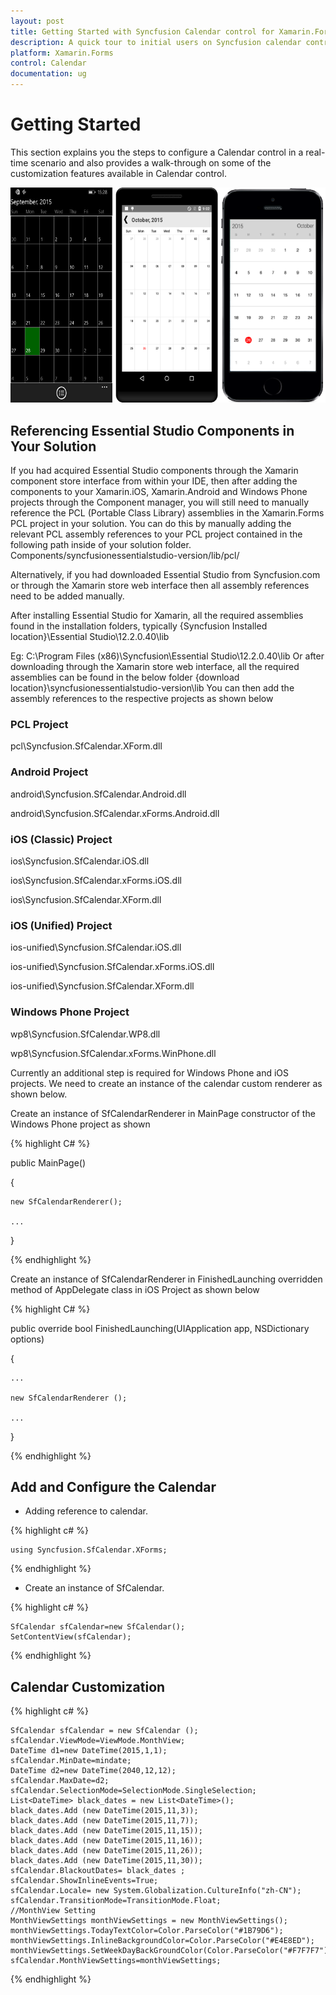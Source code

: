 ```yaml
---
layout: post
title: Getting Started with Syncfusion Calendar control for Xamarin.Forms
description: A quick tour to initial users on Syncfusion calendar control for Xamarin.Forms platform
platform: Xamarin.Forms
control: Calendar
documentation: ug
---
```


# Getting Started

This section explains you the steps to configure a Calendar control in a real-time scenario and also provides a walk-through on some of the customization features available in Calendar control.

![](images/gettingstarted.png)

## Referencing Essential Studio Components in Your Solution	

If you had acquired Essential Studio components through the Xamarin component store interface from within your IDE, then after adding the components to your Xamarin.iOS, Xamarin.Android and Windows Phone projects through the Component manager, you will still need to manually reference the PCL (Portable Class Library) assemblies in the Xamarin.Forms PCL project in your solution. You can do this by manually adding the relevant PCL assembly references to your PCL project contained in the following path inside of your solution folder.
Components/syncfusionessentialstudio-version/lib/pcl/

Alternatively, if you had downloaded Essential Studio from Syncfusion.com or through the Xamarin store web interface then all assembly references need to be added manually.

After installing Essential Studio for Xamarin, all the required assemblies found in the installation folders, typically
{Syncfusion Installed location}\Essential Studio\12.2.0.40\lib

Eg: C:\Program Files (x86)\Syncfusion\Essential Studio\12.2.0.40\lib
Or after downloading through the Xamarin store web interface, all the required assemblies can be found in the below folder
{download location}\syncfusionessentialstudio-version\lib
You can then add the assembly references to the respective projects as shown below

### PCL Project

pcl\Syncfusion.SfCalendar.XForm.dll

### Android Project

android\Syncfusion.SfCalendar.Android.dll

android\Syncfusion.SfCalendar.xForms.Android.dll

### iOS (Classic) Project

ios\Syncfusion.SfCalendar.iOS.dll

ios\Syncfusion.SfCalendar.xForms.iOS.dll

ios\Syncfusion.SfCalendar.XForm.dll

### iOS (Unified) Project

ios-unified\Syncfusion.SfCalendar.iOS.dll

ios-unified\Syncfusion.SfCalendar.xForms.iOS.dll

ios-unified\Syncfusion.SfCalendar.XForm.dll

### Windows Phone Project

wp8\Syncfusion.SfCalendar.WP8.dll

wp8\Syncfusion.SfCalendar.xForms.WinPhone.dll

Currently an additional step is required for Windows Phone and iOS projects. We need to create an instance of the calendar custom renderer as shown below. 

Create an instance of SfCalendarRenderer in MainPage constructor of the Windows Phone project as shown 

{% highlight C# %}

public MainPage()

{

    new SfCalendarRenderer();

    ...    

}

{% endhighlight %}

Create an instance of SfCalendarRenderer in FinishedLaunching overridden method of AppDelegate class in iOS Project as shown below

{% highlight C# %}

public override bool FinishedLaunching(UIApplication app, NSDictionary options)

{

    ...

    new SfCalendarRenderer ();

    ...

}	

{% endhighlight %}

## Add and Configure the Calendar

* Adding reference to calendar.

{% highlight c# %}

	using Syncfusion.SfCalendar.XForms;

{% endhighlight %}

* Create an instance of SfCalendar.

{% highlight c# %}

	SfCalendar sfCalendar=new SfCalendar();
	SetContentView(sfCalendar);
	
{% endhighlight %}

## Calendar Customization

{% highlight c# %}
	
	SfCalendar sfCalendar = new SfCalendar ();
	sfCalendar.ViewMode=ViewMode.MonthView;
	DateTime d1=new DateTime(2015,1,1);
	sfCalendar.MinDate=mindate;
	DateTime d2=new DateTime(2040,12,12);
	sfCalendar.MaxDate=d2;
	sfCalendar.SelectionMode=SelectionMode.SingleSelection;
	List<DateTime> black_dates = new List<DateTime>();
	black_dates.Add (new DateTime(2015,11,3));
	black_dates.Add (new DateTime(2015,11,7));
	black_dates.Add (new DateTime(2015,11,15));
	black_dates.Add (new DateTime(2015,11,16));
	black_dates.Add (new DateTime(2015,11,26));
	black_dates.Add (new DateTime(2015,11,30));
	sfCalendar.BlackoutDates= black_dates ;
	sfCalendar.ShowInlineEvents=True;
	sfCalendar.Locale= new System.Globalization.CultureInfo("zh-CN");
	sfCalendar.TransitionMode=TransitionMode.Float;
	//MonthView Setting
	MonthViewSettings monthViewSettings = new MonthViewSettings();
	monthViewSettings.TodayTextColor=Color.ParseColor("#1B79D6");
	monthViewSettings.InlineBackgroundColor=Color.ParseColor("#E4E8ED");
	monthViewSettings.SetWeekDayBackGroundColor(Color.ParseColor("#F7F7F7"));
	sfCalendar.MonthViewSettings=monthViewSettings;
	
{% endhighlight %}




